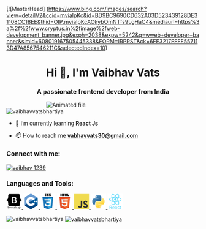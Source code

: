 [![MasterHead] (https://www.bing.com/images/search?view=detailV2&ccid=mviaIpKc&id=BD9BC9690CD632A03D523439128DE31108CC18EE&thid=OIP.mviaIpKcAOkybOmNTfs9LgHaC4&mediaurl=https%3a%2f%2fwww.cryptus.in%2fimage%2fweb-development_banner.jpg&exph=2038&expw=5242&q=wweb+developer+banner&simid=608019167505445338&FORM=IRPRST&ck=6FE3217FFFF557113D47A8567546211C&selectedIndex=10)
<h1 align="center">Hi 👋, I'm Vaibhav Vats</h1>
<h3 align="center">A passionate frontend developer from India</h3>
<img src="https://www.bing.com/images/search?view=detailV2&ccid=t5Odc9Ms&id=26EFA99F81FC9E07C7035F3B8E17CD2A898B767F&thid=OIP.t5Odc9Mss85eSKgN013FmQAAAA&mediaurl=https%3a%2f%2fmedia.tenor.com%2fimages%2fb7939d73d32cb3ce5e48a80dd35dc599%2ftenor.gif&exph=138&expw=220&q=cartoon+doing+coding+gif&simid=608054519398159909&FORM=IRPRST&ck=DBE5EF42C0A6DFA2CC996268C00E1D3A&selectedIndex=28" alt="Animated file" align ="right" width="400">


<p align="left"> <img src="https://komarev.com/ghpvc/?username=vaibhavvatsbhartiya&label=Profile%20views&color=0e75b6&style=flat" alt="vaibhavvatsbhartiya" /> </p>

- 🌱 I’m currently learning **React Js**

- 📫 How to reach me **vabhavvats30@gmail.com**

<h3 align="left">Connect with me:</h3>
<p align="left">
<a href="https://www.codechef.com/users/vaibhav_1239" target="blank"><img align="center" src="https://cdn.jsdelivr.net/npm/simple-icons@3.1.0/icons/codechef.svg" alt="vaibhav_1239" height="30" width="40" /></a>
</p>

<h3 align="left">Languages and Tools:</h3>
<p align="left"> <a href="https://getbootstrap.com" target="_blank" rel="noreferrer"> <img src="https://raw.githubusercontent.com/devicons/devicon/master/icons/bootstrap/bootstrap-plain-wordmark.svg" alt="bootstrap" width="40" height="40"/> </a> <a href="https://www.w3schools.com/cpp/" target="_blank" rel="noreferrer"> <img src="https://raw.githubusercontent.com/devicons/devicon/master/icons/cplusplus/cplusplus-original.svg" alt="cplusplus" width="40" height="40"/> </a> <a href="https://www.w3schools.com/css/" target="_blank" rel="noreferrer"> <img src="https://raw.githubusercontent.com/devicons/devicon/master/icons/css3/css3-original-wordmark.svg" alt="css3" width="40" height="40"/> </a> <a href="https://www.w3.org/html/" target="_blank" rel="noreferrer"> <img src="https://raw.githubusercontent.com/devicons/devicon/master/icons/html5/html5-original-wordmark.svg" alt="html5" width="40" height="40"/> </a> <a href="https://developer.mozilla.org/en-US/docs/Web/JavaScript" target="_blank" rel="noreferrer"> <img src="https://raw.githubusercontent.com/devicons/devicon/master/icons/javascript/javascript-original.svg" alt="javascript" width="40" height="40"/> </a> <a href="https://www.python.org" target="_blank" rel="noreferrer"> <img src="https://raw.githubusercontent.com/devicons/devicon/master/icons/python/python-original.svg" alt="python" width="40" height="40"/> </a> <a href="https://reactjs.org/" target="_blank" rel="noreferrer"> <img src="https://raw.githubusercontent.com/devicons/devicon/master/icons/react/react-original-wordmark.svg" alt="react" width="40" height="40"/> </a> </p>

<p><img align="left" src="https://github-readme-stats.vercel.app/api/top-langs?username=vaibhavvatsbhartiya&show_icons=true&locale=en&layout=compact" alt="vaibhavvatsbhartiya" /></p>

<p>&nbsp;<img align="center" src="https://github-readme-stats.vercel.app/api?username=vaibhavvatsbhartiya&show_icons=true&locale=en" alt="vaibhavvatsbhartiya" /></p>
